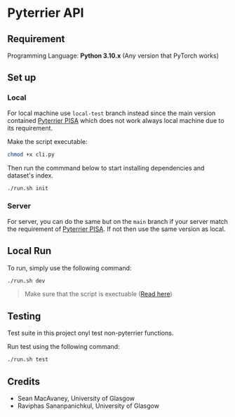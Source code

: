 # Pyterrier API
## Requirement
Programming Language: **Python 3.10.x** (Any version that PyTorch works)
## Set up
### Local
For local machine use `local-test` branch instead since the main version contained [Pyterrier PISA](https://github.com/terrierteam/pyterrier_pisa) which does not work always local machine due to its requirement.

Make the script executable:
```bash
chmod +x cli.py
```
Then run the commmand below to start installing dependencies and dataset's index.
```bash
./run.sh init
```
### Server
For server, you can do the same but on the `main` branch if your server match the requirement of [Pyterrier PISA](https://github.com/terrierteam/pyterrier_pisa). If not then use the same version as local.

## Local Run
To run, simply use the following command:
```bash
./run.sh dev
```
> Make sure that the script is exectuable ([Read here](#local))

## Testing
Test suite in this project onyl test non-pyterrier functions. 

Run test using the following command:
```bash
./run.sh test
```

## Credits
- Sean MacAvaney, University of Glasgow
- Raviphas Sananpanichkul, University of Glasgow